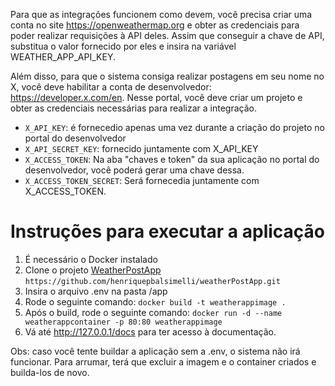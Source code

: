 Para que as integrações funcionem como devem, você precisa criar uma conta no site https://openweathermap.org e obter as credenciais para poder realizar requisições à API deles. 
Assim que conseguir a chave de API, substitua o valor fornecido por eles e insira na variável WEATHER_APP_API_KEY.

Além disso, para que o sistema consiga realizar postagens em seu nome no X, você deve habilitar a conta de desenvolvedor: https://developer.x.com/en.
Nesse portal, você deve criar um projeto e obter as credenciais necessárias para realizar a integração.


- `X_API_KEY`: é fornecedio apenas uma vez durante a criação do projeto no portal do desenvolvedor
- `X_API_SECRET_KEY`: fornecido juntamente com X_API_KEY
- `X_ACCESS_TOKEN`: Na aba "chaves e token" da sua aplicação no portal do desenvolvedor, você poderá gerar uma chave dessa.
- `X_ACCESS_TOKEN_SECRET`: Será fornecedia juntamente com X_ACCESS_TOKEN.


# Instruções para executar a aplicação

1. É necessário o Docker instalado
2. Clone o projeto [WeatherPostApp](https://github.com/henriquepbalsimelli/weatherPostApp.git) ```https://github.com/henriquepbalsimelli/weatherPostApp.git```
3. Insira o arquivo .env na pasta /app
4. Rode o seguinte comando: `docker build -t weatherappimage .`
5. Após o build, rode o seguinte comando: `docker run -d --name weatherappcontainer -p 80:80 weatherappimage`
6. Vá até http://127.0.0.1/docs para ter acesso à documentação.


Obs: caso você tente buildar a aplicação sem a .env, o sistema não irá funcionar. Para arrumar, terá que excluir a imagem e o container criados e builda-los de novo.
